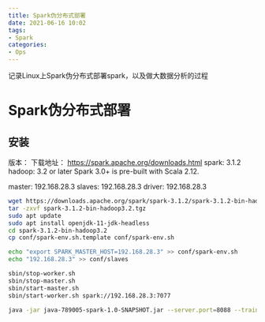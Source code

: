 ```yaml
---
title: Spark伪分布式部署
date: 2021-06-16 10:02
tags:
- Spark
categories:
- Ops
---
```

记录Linux上Spark伪分布式部署spark，以及做大数据分析的过程
<!-- more -->

# Spark伪分布式部署
## 安装
版本： 
下载地址： https://spark.apache.org/downloads.html
spark: 3.1.2
hadoop: 3.2 or later
Spark 3.0+ is pre-built with Scala 2.12.

master: 192.168.28.3
slaves: 192.168.28.3
driver: 192.168.28.3

```bash
wget https://downloads.apache.org/spark/spark-3.1.2/spark-3.1.2-bin-hadoop3.2.tgz
tar -zxvf spark-3.1.2-bin-hadoop3.2.tgz
sudo apt update
sudo apt install openjdk-11-jdk-headless
cd spark-3.1.2-bin-hadoop3.2
cp conf/spark-env.sh.template conf/spark-env.sh

echo "export SPARK_MASTER_HOST=192.168.28.3" >> conf/spark-env.sh
echo "192.168.28.3" >> conf/slaves

sbin/stop-worker.sh
sbin/stop-master.sh
sbin/start-master.sh
sbin/start-worker.sh spark://192.168.28.3:7077

java -jar java-789005-spark-1.0-SNAPSHOT.jar --server.port=8088 --train.file=file:///home/tony/dac/train.txt

```
